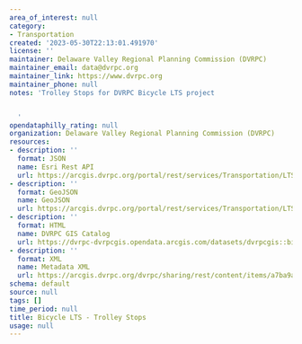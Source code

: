 ```yaml
---
area_of_interest: null
category:
- Transportation
created: '2023-05-30T22:13:01.491970'
license: ''
maintainer: Delaware Valley Regional Planning Commission (DVRPC)
maintainer_email: data@dvrpc.org
maintainer_link: https://www.dvrpc.org
maintainer_phone: null
notes: 'Trolley Stops for DVRPC Bicycle LTS project


  '
opendataphilly_rating: null
organization: Delaware Valley Regional Planning Commission (DVRPC)
resources:
- description: ''
  format: JSON
  name: Esri Rest API
  url: https://arcgis.dvrpc.org/portal/rest/services/Transportation/LTS_Transit_TrolleyStops/FeatureServer/0
- description: ''
  format: GeoJSON
  name: GeoJSON
  url: https://arcgis.dvrpc.org/portal/rest/services/Transportation/LTS_Transit_TrolleyStops/FeatureServer/0/query?where=1=1&outsr=4326&outfields=*&f=geojson
- description: ''
  format: HTML
  name: DVRPC GIS Catalog
  url: https://dvrpc-dvrpcgis.opendata.arcgis.com/datasets/dvrpcgis::bicycle-lts-trolley-stops
- description: ''
  format: XML
  name: Metadata XML
  url: https://arcgis.dvrpc.org/dvrpc/sharing/rest/content/items/a7ba9a5b7ca04187bdade09dc27fd943/info/metadata/metadata.xml?format=default
schema: default
source: null
tags: []
time_period: null
title: Bicycle LTS - Trolley Stops
usage: null
---
```

